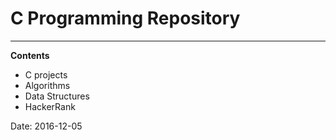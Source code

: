 # C Programming Repository
--------------------------
**Contents**
- C projects 
- Algorithms
- Data Structures 
- HackerRank

Date: 2016-12-05
